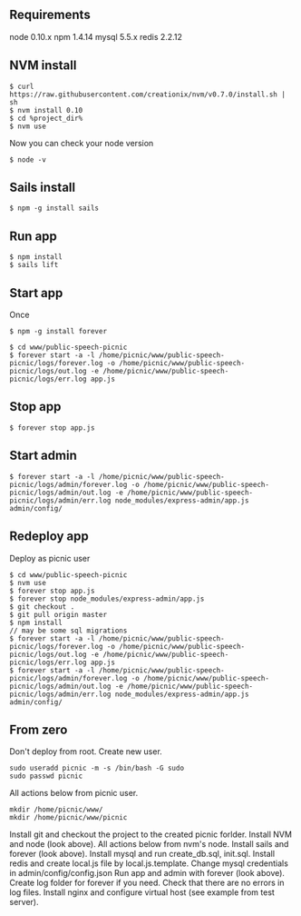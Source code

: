 Requirements
------------
node 0.10.x
npm 1.4.14
mysql 5.5.x
redis 2.2.12

NVM install
------------

```
$ curl https://raw.githubusercontent.com/creationix/nvm/v0.7.0/install.sh | sh
$ nvm install 0.10
$ cd %project_dir%
$ nvm use
```
Now you can check your node version
```
$ node -v
```

Sails install
-------------
```
$ npm -g install sails
```

Run app
-------
```
$ npm install
$ sails lift
```

Start app
----------
Once
```
$ npm -g install forever
```

```
$ cd www/public-speech-picnic
$ forever start -a -l /home/picnic/www/public-speech-picnic/logs/forever.log -o /home/picnic/www/public-speech-picnic/logs/out.log -e /home/picnic/www/public-speech-picnic/logs/err.log app.js
```

Stop app
--------

```
$ forever stop app.js
```

Start admin
------------
```
$ forever start -a -l /home/picnic/www/public-speech-picnic/logs/admin/forever.log -o /home/picnic/www/public-speech-picnic/logs/admin/out.log -e /home/picnic/www/public-speech-picnic/logs/admin/err.log node_modules/express-admin/app.js admin/config/
```

Redeploy app
------------
Deploy as picnic user
```
$ cd www/public-speech-picnic
$ nvm use
$ forever stop app.js
$ forever stop node_modules/express-admin/app.js
$ git checkout .
$ git pull origin master
$ npm install
// may be some sql migrations
$ forever start -a -l /home/picnic/www/public-speech-picnic/logs/forever.log -o /home/picnic/www/public-speech-picnic/logs/out.log -e /home/picnic/www/public-speech-picnic/logs/err.log app.js
$ forever start -a -l /home/picnic/www/public-speech-picnic/logs/admin/forever.log -o /home/picnic/www/public-speech-picnic/logs/admin/out.log -e /home/picnic/www/public-speech-picnic/logs/admin/err.log node_modules/express-admin/app.js admin/config/
```

From zero
---------
Don't deploy from root. Create new user.
```
sudo useradd picnic -m -s /bin/bash -G sudo
sudo passwd picnic
```
All actions below from picnic user.
```
mkdir /home/picnic/www/
mkdir /home/picnic/www/picnic

```
Install git and checkout the project to the created picnic forlder.
Install NVM and node (look above). All actions below from nvm's node.
Install sails and forever (look above).
Install mysql and run create_db.sql, init.sql.
Install redis and create local.js file by local.js.template.
Change mysql credentials in admin/config/config.json
Run app and admin with forever (look above). Create log folder for forever if you need.
Check that there are no errors in log files.
Install nginx and configure virtual host (see example from test server).